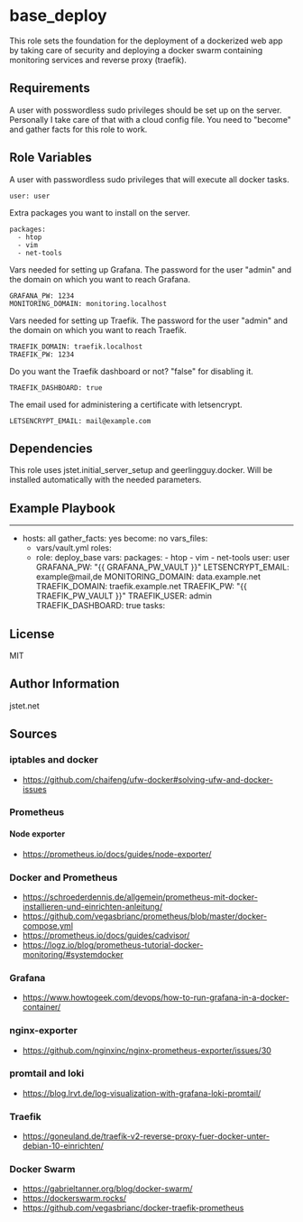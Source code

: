 base_deploy
=========

This role sets the foundation for the deployment of a dockerized web app by taking care of security and deploying a docker swarm containing monitoring services and reverse proxy (traefik).

Requirements
------------

A user with posswordless sudo privileges should be set up on the server. Personally I take care of that with a cloud config file. You need to "become" and gather facts for this role to work.

Role Variables
--------------

A user with passwordless sudo privileges that will execute all docker tasks.
```
user: user
```

Extra packages you want to install on the server.
```
packages:
  - htop
  - vim
  - net-tools
```

Vars needed for setting up Grafana. The password for the user "admin" and the domain on which you want to reach Grafana.
```
GRAFANA_PW: 1234
MONITORING_DOMAIN: monitoring.localhost
```

Vars needed for setting up Traefik. The password for the user "admin" and the domain on which you want to reach Traefik. 
```
TRAEFIK_DOMAIN: traefik.localhost
TRAEFIK_PW: 1234
```
Do you want the Traefik dashboard or not? "false" for disabling it.
```
TRAEFIK_DASHBOARD: true
```

The email used for administering a certificate with letsencrypt.
```
LETSENCRYPT_EMAIL: mail@example.com
```

Dependencies
------------

This role uses jstet.initial_server_setup and geerlingguy.docker. Will be installed automatically with the needed parameters.


Example Playbook
----------------

---
- hosts: all
  gather_facts: yes
  become: no
  vars_files:
    - vars/vault.yml
  roles:
    - role: deploy_base
      vars:
          packages: 
              - htop
              - vim
              - net-tools
          user: user
          GRAFANA_PW: "{{ GRAFANA_PW_VAULT }}"
          LETSENCRYPT_EMAIL: example@mail,de
          MONITORING_DOMAIN: data.example.net
          TRAEFIK_DOMAIN: traefik.example.net
          TRAEFIK_PW: "{{ TRAEFIK_PW_VAULT }}"
          TRAEFIK_USER: admin
          TRAEFIK_DASHBOARD: true
  tasks:

License
-------

MIT

Author Information
------------------

jstet.net

## Sources

### iptables and docker
- https://github.com/chaifeng/ufw-docker#solving-ufw-and-docker-issues
### Prometheus
#### Node exporter
- https://prometheus.io/docs/guides/node-exporter/
### Docker and Prometheus
- https://schroederdennis.de/allgemein/prometheus-mit-docker-installieren-und-einrichten-anleitung/
- https://github.com/vegasbrianc/prometheus/blob/master/docker-compose.yml
- https://prometheus.io/docs/guides/cadvisor/
- https://logz.io/blog/prometheus-tutorial-docker-monitoring/#systemdocker
### Grafana
- https://www.howtogeek.com/devops/how-to-run-grafana-in-a-docker-container/
### nginx-exporter
- https://github.com/nginxinc/nginx-prometheus-exporter/issues/30
### promtail and loki
- https://blog.lrvt.de/log-visualization-with-grafana-loki-promtail/
### Traefik
- https://goneuland.de/traefik-v2-reverse-proxy-fuer-docker-unter-debian-10-einrichten/
### Docker Swarm
- https://gabrieltanner.org/blog/docker-swarm/
- https://dockerswarm.rocks/
- https://github.com/vegasbrianc/docker-traefik-prometheus
